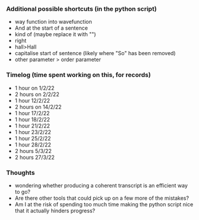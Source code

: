 
### Additional possible shortcuts (in the python script)
- way function into wavefunction
- And at the start of a sentence
- kind of (maybe replace it with "")
- right
- hall>Hall
- capitalise start of sentence (likely where "So" has been removed)
- other parameter > order parameter





### Timelog (time spent working on this, for records)
- 1 hour on 1/2/22
- 2 hours on 2/2/22
- 1 hour 12/2/22
- 2 hours on 14/2/22
- 1 hour 17/2/22
- 1 hour 18/2/22
- 1 hour 21/2/22
- 1 hour 23/2/22
- 1 hour 25/2/22
- 1 hour 28/2/22
- 2 hours 5/3/22
- 2 hours 27/3/22


### Thoughts
- wondering whether producing a coherent transcript is an efficient way to go? 
- Are there other tools that could pick up on a few more of the mistakes?
- Am I at the risk of spending too much time making the python script nice that it actually hinders progress?
